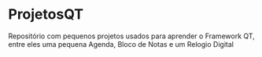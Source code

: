 # ProjetosQT
Repositório com pequenos projetos usados para aprender o Framework QT, entre eles uma pequena Agenda, Bloco de Notas e um Relogio Digital
